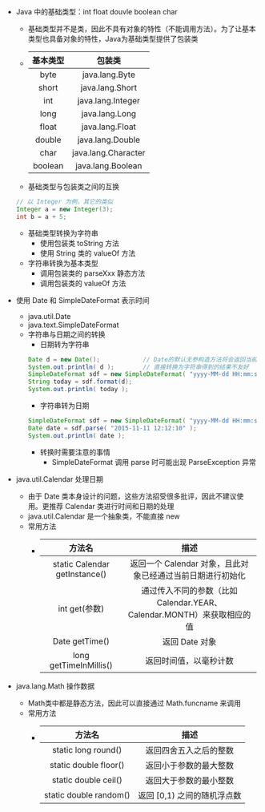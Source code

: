 
* Java 中的基础类型：int float douvle boolean char
    * 基础类型并不是类，因此不具有对象的特性（不能调用方法）。为了让基本类型也具备对象的特性，Java为基础类型提供了包装类
    * | 基本类型 | 包装类 |
      |:-------:|:-----:|
      | byte    | java.lang.Byte |
      | short   | java.lang.Short |
      | int     | java.lang.Integer |
      | long    | java.lang.Long |
      | float   | java.lang.Float |
      | double  | java.lang.Double |
      | char    | java.lang.Character |
      | boolean | java.lang.Boolean |
    * 基础类型与包装类之间的互换
    ```java
    // 以 Integer 为例，其它的类似
    Integer a = new Integer(3);
    int b = a + 5;
    ```
    * 基础类型转换为字符串
        * 使用包装类 toString 方法
        * 使用 String 类的 valueOf 方法
    * 字符串转换为基本类型
        * 调用包装类的 parseXxx 静态方法
        * 调用包装类的 valueOf 方法        

* 使用 Date 和 SimpleDateFormat 表示时间
    * java.util.Date
    * java.text.SimpleDateFormat
    * 字符串与日期之间的转换
        * 日期转为字符串
        ```java
        Date d = new Date();            // Date的默认无参构造方法将会返回当前时间
        System.out.println( d );        // 直接转换为字符串得到的结果不友好
        SimpleDateFormat sdf = new SimpleDateFormat( "yyyy-MM-dd HH:mm:ss" );
        String today = sdf.format(d);
        System.out.println( today );
        ```
        * 字符串转为日期
        ```java
        SimpleDateFormat sdf = new SimpleDateFormat( "yyyy-MM-dd HH:mm:ss" );
        Date date = sdf.parse( "2015-11-11 12:12:10" );        
        System.out.println( date );
        ```
        * 转换时需要注意的事情
            * SimpleDateFormat 调用 parse 时可能出现 ParseException 异常

* java.util.Calendar 处理日期
    * 由于 Date 类本身设计的问题，这些方法招受很多批评，因此不建议使用。更推荐 Calendar 类进行时间和日期的处理
    * java.util.Calendar 是一个抽象类，不能直接 new
    * 常用方法
        * | 方法名 | 描述 |
          |:-----:|:----:|
          | static Calendar getInstance() | 返回一个 Calendar 对象，且此对象已经通过当前日期进行初始化 |
          | int get(参数)                  | 通过传入不同的参数（比如 Calendar.YEAR、Calendar.MONTH）来获取相应的值 |
          | Date getTime()                | 返回 Date 对象 |
          | long getTimeInMillis()        | 返回时间值，以毫秒计数 |

* java.lang.Math 操作数据
    * Math类中都是静态方法，因此可以直接通过 Math.funcname 来调用
    * 常用方法
        * | 方法名 | 描述 |
          |:-----:|:----:|
          | static long round()     | 返回四舍五入之后的整数 |
          | static double floor()   | 返回小于参数的最大整数 |
          | static double ceil()    | 返回大于参数的最小整数 |
          | static double random()  | 返回 [0,1) 之间的随机浮点数 |




